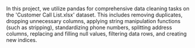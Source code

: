 In this project, we utilize pandas for comprehensive data cleaning tasks on the 'Customer Call List.xlsx' dataset. This includes removing duplicates, dropping unnecessary columns, applying string manipulation functions (such as stripping), standardizing phone numbers, splitting address columns, replacing and filling null values, filtering data rows, and creating new indices.
